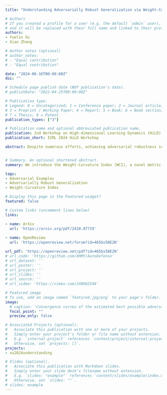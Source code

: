 ```yaml
---
title: "Understanding Adversarially Robust Generalization via Weight-Curvature Index"

# Authors
# If you created a profile for a user (e.g. the default `admin` user), write the username (folder name) here 
# and it will be replaced with their full name and linked to their profile.
authors:
- Yuelin Xu
- Xiao Zhang

# Author notes (optional)
# author_notes:
# - "Equal contribution"
# - "Equal contribution"

date: "2024-06-16T00:00:00Z"
doi: ""

# Schedule page publish date (NOT publication's date).
# publishDate: "2022-04-25T00:00:00Z"

# Publication type.
# Legend: 0 = Uncategorized; 1 = Conference paper; 2 = Journal article;
# 3 = Preprint / Working Paper; 4 = Report; 5 = Book; 6 = Book section;
# 7 = Thesis; 8 = Patent
publication_types: ["3"]

# Publication name and optional abbreviated publication name.
publication: 2nd Workshop on High-dimensional Learning Dynamics (HiLD) at ICML 2024
publication_short: ICML 2024 HiLD Workshop

abstract: Despite numerous efforts, achieving adversarial robustness in deep learning remains a critical challenge. Recent studies have discovered that adversarial training, a widely adopted method for improving model robustness against adversarial perturbations, prevalently suffers from robust overfitting. To better characterize the robust generalization of adversarially trained models, we introduce the Weight-Curvature Index (WCI), a novel metric that captures the Frobenius norm of layer-wise weight matrices and the trace of the Hessian matrix with respect to the adversarial loss function. In particular, we establish a theoretical connection between WCI and robust generalization gap under a PAC-Bayesian framework. By analyzing the dynamics of these factors, WCI offers a nuanced understanding of why robust overfitting happens during adversarial training. Experimental results demonstrate a strong correlation between WCI and traditional robustness measures, suggesting the effectiveness of WCI in capturing the learning dynamics of adversarial training.


# Summary. An optional shortened abstract.
summary: We introduce the Weight-Curvature Index (WCI), a novel metric that captures the interplay between model parameters and loss landscape curvature to better understand and improve adversarially robust generalization in deep learning.

tags: 
- Adversarial Examples
- Adversarially Robust Generalization
- Weight-Curvature Index

# Display this page in the Featured widget?
featured: false

# Custom links (uncomment lines below)
links:

- name: ArXiv
  url: 'https://arxiv.org/pdf/2410.07719'
  
- name: OpenReview
  url: 'https://openreview.net/forum?id=465Gv50E2N'

url_pdf: 'https://openreview.net/pdf?id=465Gv50E2N'
# url_code: 'https://github.com/XHMY/AutoDefense'
# url_dataset: ''
# url_poster: ''
# url_project: ''
# url_slides: ''
# url_source: ''
# url_video: 'https://vimeo.com/240662546'

# Featured image
# To use, add an image named `featured.jpg/png` to your page's folder. 
image:
  # caption: 'Convergence curves of the estimated best possible adversarial risk'
  focal_point: ""
  preview_only: false

# Associated Projects (optional).
#   Associate this publication with one or more of your projects.
#   Simply enter your project's folder or file name without extension.
#   E.g. `internal-project` references `content/project/internal-project/index.md`.
#   Otherwise, set `projects: []`.
projects:
- xu2024understanding

# Slides (optional).
#   Associate this publication with Markdown slides.
#   Simply enter your slide deck's filename without extension.
#   E.g. `slides: "example"` references `content/slides/example/index.md`.
#   Otherwise, set `slides: ""`.
# slides: example
---
```


<!-- {{% callout note %}}
Click the *Cite* button above to demo the feature to enable visitors to import publication metadata into their reference management software.
{{% /callout %}}

{{% callout note %}}
Create your slides in Markdown - click the *Slides* button to check out the example.
{{% /callout %}}

Supplementary notes can be added here, including [code, math, and images](https://wowchemy.com/docs/writing-markdown-latex/). -->

